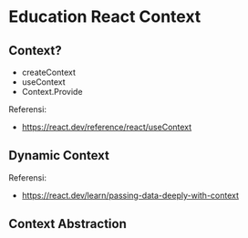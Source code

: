 # Education React Context

## Context?

- createContext
- useContext
- Context.Provide

Referensi:

- https://react.dev/reference/react/useContext

## Dynamic Context

Referensi:

- https://react.dev/learn/passing-data-deeply-with-context

## Context Abstraction
